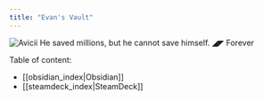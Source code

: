 ```yaml
---
title: "Evan's Vault"
---
```

![Avicii](https://i.pinimg.com/originals/2d/bc/f5/2dbcf578101b43249c6aa3f009d4b97f.jpg)
He saved millions, but he cannot save himself. ◢◤ Forever

Table of content:

- [[obsidian_index|Obsidian]]
- [[steamdeck_index|SteamDeck]]
